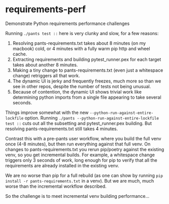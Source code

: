 # requirements-perf
Demonstrate Python requirements performance challenges

Running `./pants test ::` here is very clunky and slow, for a few reasons:

1) Resolving pants-requirements.txt takes about 8 minutes (on my macbook) cold, or 4 minutes with a fully warm pip http and wheel cache.
2) Extracting requirements and building pytest_runner.pex for each target takes about another 8 minutes.
3) Making a tiny change to pants-requirements.txt (even just a whitespace change) retriggers all that work.
4) The dynamic UI is jerky and frequently freezes, much more so than we see in other repos, despite the number of tests not being unusual.
5) Because of contention, the dynamic UI shows trivial work like determining python imports from a single file appearing to take several seconds.

Things improve somewhat with the new `--python-run-against-entire-lockfile` option. Running `./pants --python-run-against-entire-lockfile test ::`
cuts out all the subsetting and pytest_runner.pex building. But resolving pants-requirements.txt still takes 4 minutes.

Contrast this with a pre-pants user workflow, where you build the full venv once (4-8 minutes), but then run everything against that full venv. 
On changes to pants-requirements.txt you rerun pip/poetry against the existing venv, so you get incremental builds. For example, 
a whitespace change triggers only 3 seconds of work, long enough for pip to verify that all the requirements are already installed 
in the existing venv.

We are no worse than pip for a full rebuild (as one can show by running `pip install -r pants-requirements.txt` in a venv).
But we are much, much worse than the incremental workflow described.

So the challenge is to meet incremental venv building performance...
